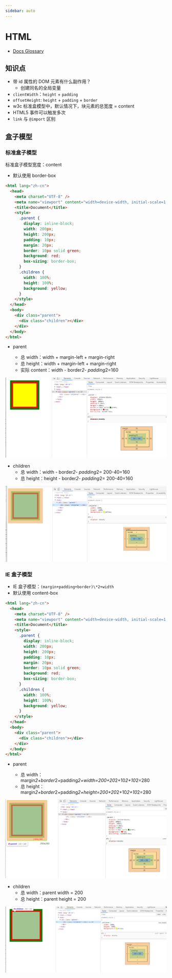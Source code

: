 ```yaml
---
sidebar: auto
---
```


# HTML

- [Docs Glossary](https://developer.mozilla.org/zh-CN/docs/Glossary)

## 知识点

- 带 id 属性的 DOM 元素有什么副作用？
  - 创建同名的全局变量
- `clientWidth`：`height` + `padding`
- `offsetHeight`: `height` + `padding` + `border`
- w3c 标准盒模型中，默认情况下，块元素的总宽度 = content
- HTML5 事件可以触发多次
- `link` 与 `@import` 区别

## 盒子模型

### 标准盒子模型

标准盒子模型宽度：content

- 默认使用 border-box

```html
<html lang="zh-cn">
  <head>
    <meta charset="UTF-8" />
    <meta name="viewport" content="width=device-width, initial-scale=1.0" />
    <title>Document</title>
    <style>
      .parent {
        display: inline-block;
        width: 200px;
        height: 200px;
        padding: 10px;
        margin: 20px;
        border: 10px solid green;
        background: red;
        box-sizing: border-box;
      }
      .children {
        width: 100%;
        height: 100%;
        background: yellow;
      }
    </style>
  </head>
  <body>
    <div class="parent">
      <div class="children"></div>
    </div>
  </body>
</html>
```

- parent

  - 总 width：width + margin-left + margin-right
  - 总 height：width + margin-left + margin-right
  - 实际 content：width - border*2- padding*2=160

![border-box-parent](/images/html/border-box-parent.png)

- children
  - 总 width：width - border*2- padding*2= 200-40=160
  - 总 height：height - border*2- padding*2= 200-40=160

![border-box-children](/images/html/border-box-children.png)

### IE 盒子模型

- IE 盒子模型：`(margin+padding+border)\*2+width`
- 默认使用 content-box

```html
<html lang="zh-cn">
  <head>
    <meta charset="UTF-8" />
    <meta name="viewport" content="width=device-width, initial-scale=1.0" />
    <title>Document</title>
    <style>
      .parent {
        display: inline-block;
        width: 200px;
        height: 200px;
        padding: 10px;
        margin: 20px;
        border: 10px solid green;
        background: red;
        box-sizing: border-box;
      }
      .children {
        width: 100%;
        height: 100%;
        background: yellow;
      }
    </style>
  </head>
  <body>
    <div class="parent">
      <div class="children"></div>
    </div>
  </body>
</html>
```

- parent

  - 总 width：margin*2+border*2+padding*2+width=200+20*2+10*2+10*2=280
  - 总 height：margin*2+border*2+padding*2+height=200+20*2+10*2+10*2=280

![content-box-parent](/images/html/content-box-parent.png)

- children
  - 总 width：parent width = 200
  - 总 height：parent height = 200

![content-box-children](/images/html/content-box-children.png)
